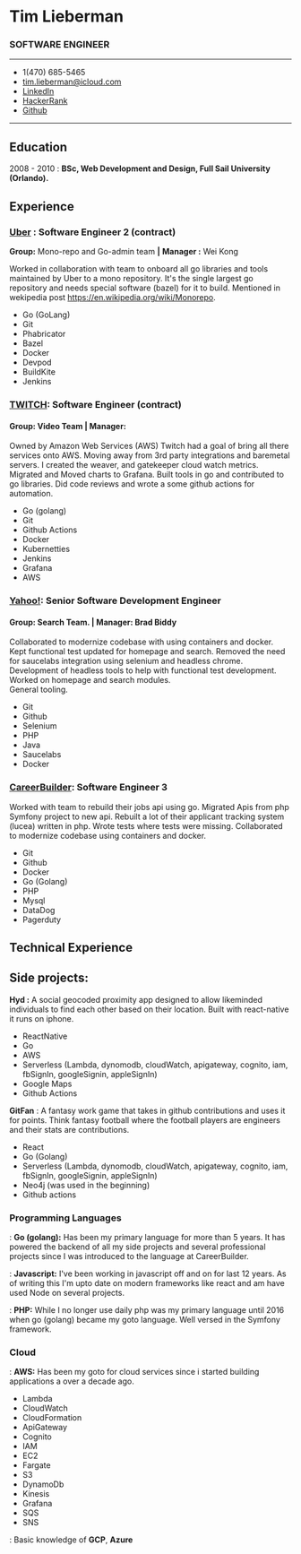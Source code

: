 # Tim Lieberman
### SOFTWARE ENGINEER
-------------------     ----------------------------

* 1(470) 685-5465
* tim.lieberman@icloud.com
* [LinkedIn](http://www.linkedin.com/in/tim-lieberman) 
* [HackerRank](http://www.hackerrank.com/gatekeeper) 
* [Github](http://www.github.com/tmli3b3rm4n)
-----------------------------------------------

Education
---------

 2008 - 2010
 : **BSc, Web Development and Design, Full Sail University (Orlando).**

Experience
----------

### [Uber](http://www.uber.com) : Software Engineer 2 (contract)
 **Group:** Mono-repo and Go-admin team **|** **Manager :** Wei Kong


Worked in collaboration with team to onboard all go libraries and tools maintained by Uber to a mono repository. It's the
single largest go repository and needs special software (bazel) for it to build.  Mentioned in wekipedia post 
https://en.wikipedia.org/wiki/Monorepo.

* Go (GoLang)
* Git
* Phabricator
* Bazel
* Docker
* Devpod
* BuildKite
* Jenkins


### [TWITCH](http://www.twitch.tv): Software Engineer (contract)
#### Group: Video Team | Manager: 
Owned by Amazon Web Services (AWS) Twitch had a goal of bring all there services onto AWS.  Moving away from
3rd party integrations and baremetal servers.   I created the weaver, and gatekeeper cloud watch metrics.  Migrated and Moved charts 
to Grafana. Built tools in go and contributed to go libraries.  Did code reviews and wrote a some 
github actions for automation.

* Go (golang)
* Git 
* Github Actions
* Docker 
* Kubernetties
* Jenkins
* Grafana
* AWS

### [Yahoo!](http://www.yahoo.com): Senior Software Development Engineer
#### Group: Search Team. | Manager: Brad Biddy
Collaborated to modernize codebase with using containers and docker. Kept functional test updated for homepage and search.  Removed the need for saucelabs integration using selenium 
and headless chrome.  Development of headless tools to help with functional test development. Worked on homepage and search modules.  
General tooling.   
* Git
* Github
* Selenium
* PHP
* Java
* Saucelabs
* Docker


### [CareerBuilder](http://www.careerbuilder.com): Software Engineer 3
Worked with team to rebuild their jobs api using go.  Migrated Apis from php Symfony project to new api.  Rebuilt a lot of their applicant tracking system (lucea) written in php.  Wrote tests where tests were missing.  Collaborated to modernize codebase using containers and docker.
* Git
* Github
* Docker
* Go (Golang)
* PHP
* Mysql
* DataDog
* Pagerduty

Technical Experience
--------------------

## Side projects:
**Hyd :** 
A social geocoded proximity app designed to allow likeminded individuals to find each other based on their location.
Built with react-native it runs on iphone.

* ReactNative
* Go
* AWS
* Serverless (Lambda, dynomodb, cloudWatch, apigateway, cognito, iam, fbSignIn, googleSignin, appleSignIn)
* Google Maps
* Github Actions

**GitFan** : A fantasy work game that takes in github contributions and uses it for points.  Think fantasy football 
where the football players are engineers and their stats are contributions.  
* React
* Go (Golang)
* Serverless (Lambda, dynomodb, cloudWatch, apigateway, cognito, iam, fbSignIn, googleSignin, appleSignIn)
* Neo4j (was used in the beginning)
* Github actions

### Programming Languages

:   **Go (golang):** Has been my primary language for more than 5 years.  It has powered the backend of all my side projects and several professional projects since I was introduced to the language at CareerBuilder.  

:   **Javascript:** I've been working in javascript off and on for last 12 years.  As of writing this I'm upto date on modern frameworks like react and am have used Node on several projects.

:   **PHP:** While I no longer use daily php was my primary language until 2016 when go (golang) became my goto language.  Well versed in the Symfony framework.

### Cloud

: **AWS:**  Has been my goto for cloud services since i started building applications a over a decade ago.
   - Lambda
   - CloudWatch
   - CloudFormation
   - ApiGateway
   - Cognito
   - IAM
   - EC2
   - Fargate
   - S3
   - DynamoDb
   - Kinesis
   - Grafana
   - SQS
   - SNS


:   Basic knowledge of **GCP**, **Azure**